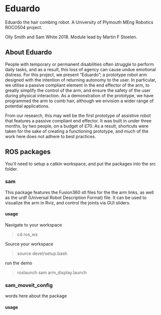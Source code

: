 # Eduardo
Eduardo the hair combing robot. A University of Plymouth MEng Robotics ROCO504 project.

Olly Smith and Sam White 2018. Module lead by Martin F Stoelen.

## About Eduardo

People with temporary or permanent disabilities often struggle to perform daily tasks, and as a result, this loss of agency can cause undue emotional distress. For this project, we present “Eduardo”; a prototype robot arm designed with the intention of returning autonomy to the user. In particular, we utilise a passive compliant element in the end effector of the arm, to greatly simplify the control of the arm, and ensure the safety of the user during physical interaction. As a demonstration of the prototype, we have programmed the arm to comb hair, although we envision a wider range of potential applications.

From our research, this may well be the first prototype of assistive robot that features a passive compliant end effector. It was built in under three months, by two people, on a budget of £70. As a result, shortcuts were taken for the sake of creating a functioning prototype, and much of the work here does not adhere to best practices.

## ROS packages

You'll need to setup a catkin workspace, and put the packages into the src folder.

### sam

This package features the Fusion360 stl files for the the arm links, as well as the urdf (Universal Robot Description Format) file. It can be used to visualize the arm in Rviz, and control the joints via GUI sliders.

#### usage
Navigate to your workspace

> cd ros_ws

Source your workspace

> source devel/setup.bash

run the demo

> roslaunch sam arm_display.launch 

### sam_moveit_config

words here about the package

#### usage

